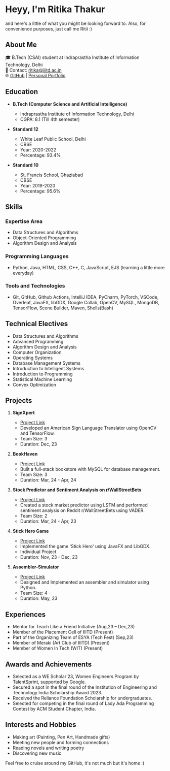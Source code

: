 # Heyy, I'm Ritika Thakur
and here's a little of what you might be looking forward to. Also, for convenience purposes, just call me Ritii :)

## About Me
🎓 B.Tech (CSAI) student at Indraprastha Institute of Information Technology, Delhi  
📧 Contact: ritika@iiitd.ac.in  
🌐 [GitHub](https://github.com/Ritii-13) | [Personal Portfolio](https://ritii-13.github.io/Hello-World/)

## Education
- **B.Tech (Computer Science and Artificial Intelligence)**
  - Indraprastha Institute of Information Technology, Delhi
  - CGPA: 8.1 (Till 4th semester)

- **Standard 12**
  - White Leaf Public School, Delhi
  - CBSE
  - Year: 2020-2022
  - Percentage: 93.4%

- **Standard 10**
  - St. Francis School, Ghaziabad
  - CBSE
  - Year: 2019-2020
  - Percentage: 95.6%

## Skills
### Expertise Area
- Data Structures and Algorithms
- Object-Oriented Programming
- Algorithm Design and Analysis

### Programming Languages
- Python, Java, HTML, CSS, C++, C, JavaScript, EJS (learning a little more everyday)

### Tools and Technologies
- Git, GitHub, Github Actions, IntelliJ IDEA, PyCharm, PyTorch, VSCode, Overleaf, JavaFX, libGDX, Google Collab, OpenCV, MySQL, MongoDB, TensorFlow, Scene Builder, Maven, Shells(Bash)

## Technical Electives
- Data Structures and Algorithms
- Advanced Programming
- Algorithm Design and Analysis
- Computer Organization
- Operating Systems
- Database Management Systems
- Introduction to Intelligent Systems
- Introduction to Programming
- Statistical Machine Learning
- Convex Optimization

## Projects
1. **SignXpert**
   - [Project Link](https://github.com/Ritii-13/SignXpert)
   - Developed an American Sign Language Translator using OpenCV and TensorFlow.
   - Team Size: 3
   - Duration: Dec, 23

2. **BookHaven**
   - [Project Link](https://github.com/Ritii-13/BookHaven)
   - Built a full-stack bookstore with MySQL for database management.
   - Team Size: 3
   - Duration: Mar, 24 - Apr, 24

3. **Stock Predictor and Sentiment Analysis on r/WallStreetBets**
   - [Project Link](https://github.com/Ritii-13/Stock-Predictor-and-Sentiment-Analysis-on-WallStreetBets)
   - Created a stock market predictor using LSTM and performed sentiment analysis on Reddit r/WallStreetBets using VADER.
   - Team Size: 2
   - Duration: Mar, 24 - Apr, 23

4. **Stick Hero Game**
   - [Project Link](https://github.com/Ritii-13/Stick-Hero-Game)
   - Implemented the game 'Stick Hero' using JavaFX and LibGDX.
   - Individual Project
   - Duration: Nov, 23 - Dec, 23

5. **Assembler-Simulator**
   - [Project Link](https://github.com/Ritii-13/Assembler-Simulator-2)
   - Designed and Implemented an assembler and simulator using Python.
   - Team Size: 4
   - Duration: May, 23

## Experiences
- Mentor for Teach Like a Friend Initiative (Aug,23 – Dec,23)
- Member of the Placement Cell of IIITD (Present)
- Part of the Organizing Team of ESYA (Tech Fest) (Sep,23)
- Member of Meraki (Art Club of IIITD) (Present)
- Member of Women In Tech (WIT) (Present)

## Awards and Achievements
- Selected as a WE Scholar’23, Women Engineers Program by TalentSprint, supported by Google.
- Secured a spot in the final round of the Institution of Engineering and Technology India Scholarship Award 2023.
- Received the Reliance Foundation Scholarship for undergraduates.
- Selected for competing in the final round of Lady Ada Programming Contest by ACM Student Chapter, India.

## Interests and Hobbies
- Making art (Painting, Pen Art, Handmade gifts)
- Meeting new people and forming connections
- Reading novels and writing poetry
- Discovering new music

Feel free to cruise around my GitHub, it's not much but it's home :)
